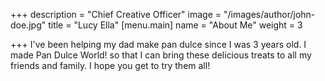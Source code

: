 +++
description = "Chief Creative Officer"
image = "/images/author/john-doe.jpg"
title = "Lucy Ella"
[menu.main]
name = "About Me"
weight = 3

+++
I've been helping my dad make pan dulce since I was 3 years old.  I made Pan Dulce World! so that I can bring these delicious treats to all my friends and family.  I hope you get to try them all!